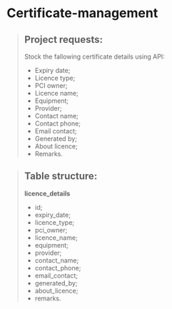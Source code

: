 # Certificate-management

>  ## Project requests:
>  Stock the fallowing certificate details using API: 
>  - Expiry date;
>  - Licence type;
>  - PCI owner;
>  - Licence name;
>  - Equipment;
>  - Provider;
>  - Contact name;
>  - Contact phone;
>  - Email contact;
>  - Generated by;
>  - About licence;
>  - Remarks.

>  ## Table structure:
>  **licence_details**
>  - id;
>  - expiry_date;
>  - licence_type;
>  - pci_owner;
>  - licence_name;
>  - equipment;
>  - provider;
>  - contact_name;
>  - contact_phone;
>  - email_contact;
>  - generated_by;
>  - about_licence;
>  - remarks.
